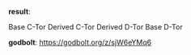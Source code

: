 **result**:
 
Base C-Tor
Derived C-Tor
Derived D-Tor
Base D-Tor
 
**godbolt**: https://godbolt.org/z/sjW6eYMq6